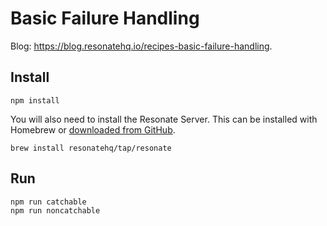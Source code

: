 # Basic Failure Handling

Blog: https://blog.resonatehq.io/recipes-basic-failure-handling.

## Install
```
npm install
```

You will also need to install the Resonate Server. This can be installed with Homebrew or [downloaded from GitHub](https://github.com/resonatehq/resonate/releases/tag/v0.5.1).
```
brew install resonatehq/tap/resonate
```

## Run
```
npm run catchable
npm run noncatchable
```
